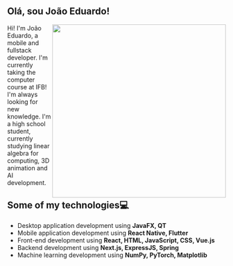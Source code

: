## Olá, sou João Eduardo!
<img src=https://user-images.githubusercontent.com/84324155/178652391-ccffed7b-ca50-431c-9d0f-85c4a5e38035.gif width=400 align="right">
Hi! I'm João Eduardo,
 a mobile and fullstack developer. I'm currently taking the computer course at IFB! I'm always looking for new knowledge.
 I'm a high school student, currently studying linear algebra for computing, 3D animation and AI development.
 
 
##  Some of my technologies💻
- Desktop application development using **JavaFX, QT**
- Mobile application development using **React Native, Flutter**
- Front-end development using **React, HTML, JavaScript, CSS, Vue.js**
- Backend development using **Next.js, ExpressJS, Spring**
- Machine learning development using **NumPy, PyTorch, Matplotlib**
